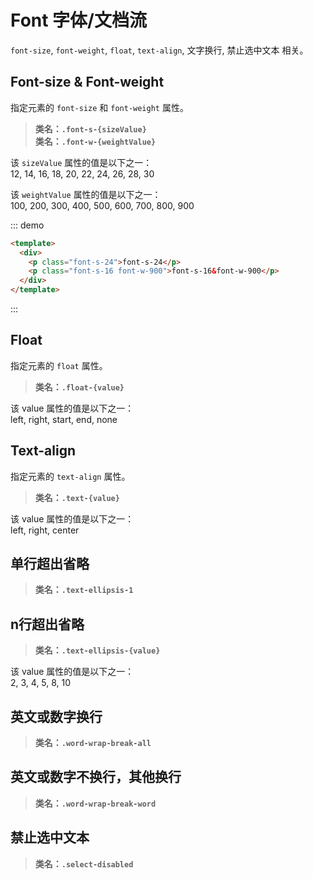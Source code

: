 # Font 字体/文档流

`font-size`, `font-weight`, `float`, `text-align`, 文字换行, 禁止选中文本 相关。

## Font-size & Font-weight

指定元素的 `font-size` 和 `font-weight` 属性。     

> **类名：`.font-s-{sizeValue}`**     
> **类名：`.font-w-{weightValue}`**

该 `sizeValue` 属性的值是以下之一：    
12, 14, 16, 18, 20, 22, 24, 26, 28, 30    
    

该 `weightValue` 属性的值是以下之一：    
100, 200, 300, 400, 500, 600, 700, 800, 900


::: demo

```html
<template>
  <div>
    <p class="font-s-24">font-s-24</p>
    <p class="font-s-16 font-w-900">font-s-16&font-w-900</p>
  </div>
</template>
```

:::

## Float

指定元素的 `float` 属性。     

> **类名：`.float-{value}`**  

该 value 属性的值是以下之一：     
left, right, start, end, none


## Text-align

指定元素的 `text-align` 属性。     

> **类名：`.text-{value}`**  

该 value 属性的值是以下之一：     
left, right, center

## 单行超出省略

> **类名：`.text-ellipsis-1`**  

## n行超出省略

> **类名：`.text-ellipsis-{value}`**     
 
该 value 属性的值是以下之一：     
2, 3, 4, 5, 8, 10

## 英文或数字换行

> **类名：`.word-wrap-break-all`**     

## 英文或数字不换行，其他换行

> **类名：`.word-wrap-break-word`**     

## 禁止选中文本

> **类名：`.select-disabled`**     

  